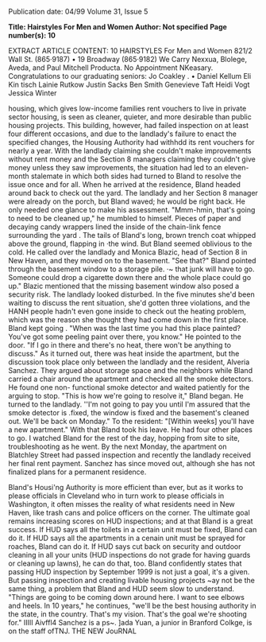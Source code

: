 Publication date: 04/99
Volume 31, Issue 5

**Title: Hairstyles For Men and Women**
**Author: Not specified**
**Page number(s): 10**

EXTRACT ARTICLE CONTENT:
10 
HAIRSTYLES 
For Men 
and Women 
821/2 Wall St. (865·9187) • 19 Broadway (865·9182) 
We Carry Nexxua, Blolege, Aveda, 
and Paul Mitchell Producta. 
No Appointment NKeasary. 
Congratulations to our 
graduating seniors: 
Jo Coakley . 
• 
Daniel Kellum 
Eli Kin tisch 
Lainie Rutkow 
Justin Sacks 
Ben Smith 
Genevieve Taft 
Heidi Vogt 
Jessica Winter


housing, which gives low-income families 
rent vouchers to live in private sector 
housing, is seen as cleaner, quieter, and more 
desirable than public housing projects. This 
building, however, had failed inspection on at 
least four different occasions, and due to the 
landlady's failure to enact the specified 
changes, the Housing Authority had withhdd 
its rent vouchers for nearly a year. With the 
landlady claiming she couldn't make 
improvements without rent money and the 
Section 8 managers claiming they couldn't 
give money unless they saw improvements, 
the situation had led to an eleven-month 
stalemate in which both sides had turned to 
Bland to resolve the issue once and for all. 
When he arrived at the residence, Bland 
headed around back to check out the yard. 
The landlady and her Section 8 manager 
were already on the porch, but Bland waved; 
he would be right back. He only needed one 
glance to make his assessment. 
"Mmm-hmin, that's going to need to be 
cleaned up," he mumbled to himself. Pieces 
of paper and decaying candy wrappers lined 
the inside of the chain-link fence surrounding 
the yard . 
The tails of Bland's long, brown trench 
coat whipped above the ground, flapping in 
·the wind. But Bland seemed oblivious to the 
cold. He called over the landlady and Monica 
Blazic, head of Section 8 in New Haven, and 
they moved on to the basement. 
"See that?" Bland pointed through the 
basement window to a storage pile. ·~ that 
junk will have to go. Someone could drop a 
cigarette down there and the whole place 
could go up." 
Blazic mentioned that the missing 
basement window also posed a security risk. 
The landlady looked disturbed. In the five 
minutes she'd been waiting to discuss the rent 
situation, she'd gotten three violations, and 
the HANH people hadn't even gone inside to 
check out the heating problem, which was 
the reason she thought they had come down 
in the first place. Bland kept going . 
"When was the last time you had this 
place painted? You've got some peeling paint 
over there, you know." He pointed to the 
door. "If I go in there and there's no heat, 
there won't be anything to discuss." 
As it turned out, there was heat inside the 
apartment, but the discussion took place only 
between the landlady and the resident, 
Alveria Sanchez. They argued about storage 
space and the neighbors while Bland carried a 
chair around the apartment and checked all 
the smoke detectors. He found one non-
functional smoke detector and waited 
patiently for the arguing to stop. 
"This is how we're going to resolve it," 
Bland began. He turned to the landlady. ''I'm 
not going to pay you until I'm assured that 
the smoke detector is .fixed, the window is 
fixed and the basement's cleaned out. We'll be 
back on Monday." To the resident: "[Within 
weeks] you'll have a new apartment." 
With that Bland took his leave. He had 
four other places to go. 
I watched Bland for the rest of the day, 
hopping from site to site, troubleshooting as 
he went. By the next Monday, the apartment 
on Blatchley Street had passed inspection and 
recently the landlady received her final rent 
payment. Sanchez has since moved out, 
although she has not finalized plans for a 
permanent residence. 


Bland's Housi'ng Authority is more 
efficient than ever, but as it works to please 
officials in Cleveland who in turn work to 
please officials in Washington, it often misses 
the reality of what residents need in New 
Haven, like trash cans and police officers on 
the corner. The ultimate goal remains 
increasing scores on HUD inspections; and at 
that Bland is a great success. If HUD says all 
the toilets in a certain unit must be fixed, 
Bland can do it. If HUD says all the 
apartments in a cenain unit must be sprayed 
for roaches, Bland can do it. If HUD says cut 
back on security and outdoor cleaning in all 
your units (HUD inspections do not grade for 
having guards or cleaning up lawns), he can 
do that, too. Bland confidently states that 
passing HUD inspection by September 1999 is 
not just a goal, it's a given. But passing 
inspection and creating livable housing 
projects ~ay not be the same thing, a 
problem that Bland and HUD seem slow to 
understand. "Things are going to be coming 
down around here. I want to see elbows and 
heels. In 10 years," he continues, "we'll be the 
best housing authority in the state, in the 
country. That's my vision. That's the goal 
we're shooting for." 
IIIII 
Aivffl4 Sanchez is a ps~. 
]ada Yuan, a junior in Branford Colkge, is on 
the staff ofTNJ. 
THE NEW JouRNAL